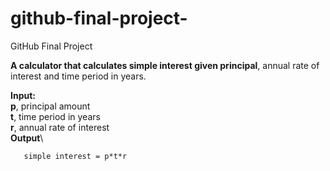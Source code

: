 # github-final-project-
GitHub Final Project

**A calculator that calculates simple interest given principal**, annual rate of interest and time period in years.

**Input:**\
   **p**, principal amount\
   **t**, time period in years\
   **r**, annual rate of interest\
**Output**\
```
   simple interest = p*t*r
```
